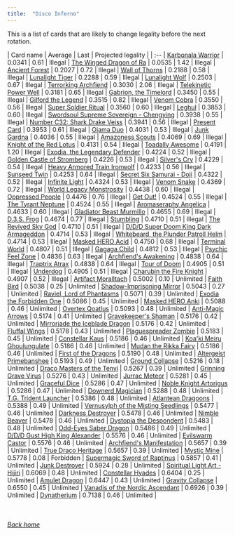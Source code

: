 ```yaml
---
title:  "Disco Inferno"
---
```


This is a list of cards that are likely to change legality before the next rotation.

| Card name | Average | Last | Projected legality |
| :-- |
[Karbonala Warrior](https://db.ygoprodeck.com/card/?search=Karbonala%20Warrior) | 0.0341 | 0.61 | Illegal |
[The Winged Dragon of Ra](https://db.ygoprodeck.com/card/?search=The%20Winged%20Dragon%20of%20Ra) | 0.0535 | 1.42 | Illegal |
[Ancient Forest](https://db.ygoprodeck.com/card/?search=Ancient%20Forest) | 0.2027 | 0.72 | Illegal |
[Wall of Thorns](https://db.ygoprodeck.com/card/?search=Wall%20of%20Thorns) | 0.2188 | 0.58 | Illegal |
[Lunalight Tiger](https://db.ygoprodeck.com/card/?search=Lunalight%20Tiger) | 0.2288 | 0.59 | Illegal |
[Lunalight Wolf](https://db.ygoprodeck.com/card/?search=Lunalight%20Wolf) | 0.2503 | 0.67 | Illegal |
[Terrorking Archfiend](https://db.ygoprodeck.com/card/?search=Terrorking%20Archfiend) | 0.3030 | 2.06 | Illegal |
[Telekinetic Power Well](https://db.ygoprodeck.com/card/?search=Telekinetic%20Power%20Well) | 0.3181 | 0.65 | Illegal |
[Gabrion, the Timelord](https://db.ygoprodeck.com/card/?search=Gabrion,%20the%20Timelord) | 0.3450 | 0.55 | Illegal |
[Gilford the Legend](https://db.ygoprodeck.com/card/?search=Gilford%20the%20Legend) | 0.3515 | 0.82 | Illegal |
[Venom Cobra](https://db.ygoprodeck.com/card/?search=Venom%20Cobra) | 0.3550 | 0.56 | Illegal |
[Super Soldier Ritual](https://db.ygoprodeck.com/card/?search=Super%20Soldier%20Ritual) | 0.3560 | 0.60 | Illegal |
[Leghul](https://db.ygoprodeck.com/card/?search=Leghul) | 0.3853 | 0.60 | Illegal |
[Swordsoul Supreme Sovereign - Chengying](https://db.ygoprodeck.com/card/?search=Swordsoul%20Supreme%20Sovereign%20-%20Chengying) | 0.3938 | 0.55 | Illegal |
[Number C32: Shark Drake Veiss](https://db.ygoprodeck.com/card/?search=Number%20C32:%20Shark%20Drake%20Veiss) | 0.3941 | 0.56 | Illegal |
[Present Card](https://db.ygoprodeck.com/card/?search=Present%20Card) | 0.3953 | 0.61 | Illegal |
[Ojama Duo](https://db.ygoprodeck.com/card/?search=Ojama%20Duo) | 0.4031 | 0.53 | Illegal |
[Junk Gardna](https://db.ygoprodeck.com/card/?search=Junk%20Gardna) | 0.4036 | 0.55 | Illegal |
[Amazoness Scouts](https://db.ygoprodeck.com/card/?search=Amazoness%20Scouts) | 0.4069 | 0.69 | Illegal |
[Knight of the Red Lotus](https://db.ygoprodeck.com/card/?search=Knight%20of%20the%20Red%20Lotus) | 0.4131 | 0.54 | Illegal |
[Toadally Awesome](https://db.ygoprodeck.com/card/?search=Toadally%20Awesome) | 0.4191 | 1.20 | Illegal |
[Exodia, the Legendary Defender](https://db.ygoprodeck.com/card/?search=Exodia,%20the%20Legendary%20Defender) | 0.4224 | 0.52 | Illegal |
[Golden Castle of Stromberg](https://db.ygoprodeck.com/card/?search=Golden%20Castle%20of%20Stromberg) | 0.4226 | 0.53 | Illegal |
[Silver's Cry](https://db.ygoprodeck.com/card/?search=Silver's%20Cry) | 0.4229 | 0.54 | Illegal |
[Heavy Armored Train Ironwolf](https://db.ygoprodeck.com/card/?search=Heavy%20Armored%20Train%20Ironwolf) | 0.4233 | 0.56 | Illegal |
[Sunseed Twin](https://db.ygoprodeck.com/card/?search=Sunseed%20Twin) | 0.4253 | 0.64 | Illegal |
[Secret Six Samurai - Doji](https://db.ygoprodeck.com/card/?search=Secret%20Six%20Samurai%20-%20Doji) | 0.4322 | 0.52 | Illegal |
[Infinite Light](https://db.ygoprodeck.com/card/?search=Infinite%20Light) | 0.4324 | 0.53 | Illegal |
[Venom Snake](https://db.ygoprodeck.com/card/?search=Venom%20Snake) | 0.4369 | 0.72 | Illegal |
[World Legacy Monstrosity](https://db.ygoprodeck.com/card/?search=World%20Legacy%20Monstrosity) | 0.4438 | 0.60 | Illegal |
[Oppressed People](https://db.ygoprodeck.com/card/?search=Oppressed%20People) | 0.4476 | 0.76 | Illegal |
[Get Out!](https://db.ygoprodeck.com/card/?search=Get%20Out!) | 0.4524 | 0.55 | Illegal |
[The Tyrant Neptune](https://db.ygoprodeck.com/card/?search=The%20Tyrant%20Neptune) | 0.4524 | 0.55 | Illegal |
[Aromaseraphy Angelica](https://db.ygoprodeck.com/card/?search=Aromaseraphy%20Angelica) | 0.4633 | 0.60 | Illegal |
[Gladiator Beast Murmillo](https://db.ygoprodeck.com/card/?search=Gladiator%20Beast%20Murmillo) | 0.4655 | 0.69 | Illegal |
[D.3.S. Frog](https://db.ygoprodeck.com/card/?search=D.3.S.%20Frog) | 0.4674 | 0.77 | Illegal |
[Stumbling](https://db.ygoprodeck.com/card/?search=Stumbling) | 0.4710 | 0.51 | Illegal |
[The Revived Sky God](https://db.ygoprodeck.com/card/?search=The%20Revived%20Sky%20God) | 0.4710 | 0.51 | Illegal |
[D/D/D Super Doom King Dark Armageddon](https://db.ygoprodeck.com/card/?search=D/D/D%20Super%20Doom%20King%20Dark%20Armageddon) | 0.4714 | 0.53 | Illegal |
[Whitebeard, the Plunder Patroll Helm](https://db.ygoprodeck.com/card/?search=Whitebeard,%20the%20Plunder%20Patroll%20Helm) | 0.4714 | 0.53 | Illegal |
[Masked HERO Acid](https://db.ygoprodeck.com/card/?search=Masked%20HERO%20Acid) | 0.4750 | 0.68 | Illegal |
[Terminal World](https://db.ygoprodeck.com/card/?search=Terminal%20World) | 0.4807 | 0.51 | Illegal |
[Gagaga Child](https://db.ygoprodeck.com/card/?search=Gagaga%20Child) | 0.4812 | 0.53 | Illegal |
[Psychic Feel Zone](https://db.ygoprodeck.com/card/?search=Psychic%20Feel%20Zone) | 0.4836 | 0.63 | Illegal |
[Archfiend's Awakening](https://db.ygoprodeck.com/card/?search=Archfiend's%20Awakening) | 0.4838 | 0.64 | Illegal |
[Traptrix Atrax](https://db.ygoprodeck.com/card/?search=Traptrix%20Atrax) | 0.4838 | 0.64 | Illegal |
[Tour of Doom](https://db.ygoprodeck.com/card/?search=Tour%20of%20Doom) | 0.4905 | 0.51 | Illegal |
[Underdog](https://db.ygoprodeck.com/card/?search=Underdog) | 0.4905 | 0.51 | Illegal |
[Charubin the Fire Knight](https://db.ygoprodeck.com/card/?search=Charubin%20the%20Fire%20Knight) | 0.4907 | 0.52 | Illegal |
[Artifact Moralltach](https://db.ygoprodeck.com/card/?search=Artifact%20Moralltach) | 0.5002 | 0.10 | Unlimited |
[Faith Bird](https://db.ygoprodeck.com/card/?search=Faith%20Bird) | 0.5038 | 0.25 | Unlimited |
[Shadow-Imprisoning Mirror](https://db.ygoprodeck.com/card/?search=Shadow-Imprisoning%20Mirror) | 0.5043 | 0.27 | Unlimited |
[Raviel, Lord of Phantasms](https://db.ygoprodeck.com/card/?search=Raviel,%20Lord%20of%20Phantasms) | 0.5071 | 0.39 | Unlimited |
[Exodia the Forbidden One](https://db.ygoprodeck.com/card/?search=Exodia%20the%20Forbidden%20One) | 0.5086 | 0.45 | Unlimited |
[Masked HERO Anki](https://db.ygoprodeck.com/card/?search=Masked%20HERO%20Anki) | 0.5088 | 0.46 | Unlimited |
[Overtex Qoatlus](https://db.ygoprodeck.com/card/?search=Overtex%20Qoatlus) | 0.5093 | 0.48 | Unlimited |
[Anti-Magic Arrows](https://db.ygoprodeck.com/card/?search=Anti-Magic%20Arrows) | 0.5174 | 0.41 | Unlimited |
[Gravekeeper's Shaman](https://db.ygoprodeck.com/card/?search=Gravekeeper's%20Shaman) | 0.5176 | 0.42 | Unlimited |
[Mirrorjade the Iceblade Dragon](https://db.ygoprodeck.com/card/?search=Mirrorjade%20the%20Iceblade%20Dragon) | 0.5176 | 0.42 | Unlimited |
[Fluffal Wings](https://db.ygoprodeck.com/card/?search=Fluffal%20Wings) | 0.5178 | 0.43 | Unlimited |
[Plaguespreader Zombie](https://db.ygoprodeck.com/card/?search=Plaguespreader%20Zombie) | 0.5183 | 0.45 | Unlimited |
[Constellar Kaus](https://db.ygoprodeck.com/card/?search=Constellar%20Kaus) | 0.5186 | 0.46 | Unlimited |
[Koa'ki Meiru Ghoulungulate](https://db.ygoprodeck.com/card/?search=Koa'ki%20Meiru%20Ghoulungulate) | 0.5186 | 0.46 | Unlimited |
[Mudan the Rikka Fairy](https://db.ygoprodeck.com/card/?search=Mudan%20the%20Rikka%20Fairy) | 0.5186 | 0.46 | Unlimited |
[First of the Dragons](https://db.ygoprodeck.com/card/?search=First%20of%20the%20Dragons) | 0.5190 | 0.48 | Unlimited |
[Altergeist Primebanshee](https://db.ygoprodeck.com/card/?search=Altergeist%20Primebanshee) | 0.5193 | 0.49 | Unlimited |
[Ground Collapse](https://db.ygoprodeck.com/card/?search=Ground%20Collapse) | 0.5216 | 0.18 | Unlimited |
[Draco Masters of the Tenyi](https://db.ygoprodeck.com/card/?search=Draco%20Masters%20of%20the%20Tenyi) | 0.5267 | 0.39 | Unlimited |
[Grinning Grave Virus](https://db.ygoprodeck.com/card/?search=Grinning%20Grave%20Virus) | 0.5276 | 0.43 | Unlimited |
[Jurrac Meteor](https://db.ygoprodeck.com/card/?search=Jurrac%20Meteor) | 0.5281 | 0.45 | Unlimited |
[Graceful Dice](https://db.ygoprodeck.com/card/?search=Graceful%20Dice) | 0.5286 | 0.47 | Unlimited |
[Noble Knight Artorigus](https://db.ygoprodeck.com/card/?search=Noble%20Knight%20Artorigus) | 0.5286 | 0.47 | Unlimited |
[Downerd Magician](https://db.ygoprodeck.com/card/?search=Downerd%20Magician) | 0.5288 | 0.48 | Unlimited |
[T.G. Trident Launcher](https://db.ygoprodeck.com/card/?search=T.G.%20Trident%20Launcher) | 0.5386 | 0.48 | Unlimited |
[Atlantean Dragoons](https://db.ygoprodeck.com/card/?search=Atlantean%20Dragoons) | 0.5388 | 0.49 | Unlimited |
[Vernusylph of the Misting Seedlings](https://db.ygoprodeck.com/card/?search=Vernusylph%20of%20the%20Misting%20Seedlings) | 0.5477 | 0.46 | Unlimited |
[Darkness Destroyer](https://db.ygoprodeck.com/card/?search=Darkness%20Destroyer) | 0.5478 | 0.46 | Unlimited |
[Nimble Beaver](https://db.ygoprodeck.com/card/?search=Nimble%20Beaver) | 0.5478 | 0.46 | Unlimited |
[Dystopia the Despondent](https://db.ygoprodeck.com/card/?search=Dystopia%20the%20Despondent) | 0.5483 | 0.48 | Unlimited |
[Odd-Eyes Saber Dragon](https://db.ygoprodeck.com/card/?search=Odd-Eyes%20Saber%20Dragon) | 0.5486 | 0.49 | Unlimited |
[D/D/D Gust High King Alexander](https://db.ygoprodeck.com/card/?search=D/D/D%20Gust%20High%20King%20Alexander) | 0.5576 | 0.46 | Unlimited |
[Evilswarm Castor](https://db.ygoprodeck.com/card/?search=Evilswarm%20Castor) | 0.5576 | 0.46 | Unlimited |
[Archfiend's Manifestation](https://db.ygoprodeck.com/card/?search=Archfiend's%20Manifestation) | 0.5657 | 0.39 | Unlimited |
[True Draco Heritage](https://db.ygoprodeck.com/card/?search=True%20Draco%20Heritage) | 0.5657 | 0.39 | Unlimited |
[Mystic Mine](https://db.ygoprodeck.com/card/?search=Mystic%20Mine) | 0.5778 | 0.08 | Forbidden |
[Supermagic Sword of Raptinus](https://db.ygoprodeck.com/card/?search=Supermagic%20Sword%20of%20Raptinus) | 0.5857 | 0.41 | Unlimited |
[Junk Destroyer](https://db.ygoprodeck.com/card/?search=Junk%20Destroyer) | 0.5924 | 0.28 | Unlimited |
[Spiritual Light Art - Hijiri](https://db.ygoprodeck.com/card/?search=Spiritual%20Light%20Art%20-%20Hijiri) | 0.6069 | 0.48 | Unlimited |
[Constellar Hyades](https://db.ygoprodeck.com/card/?search=Constellar%20Hyades) | 0.6404 | 0.25 | Unlimited |
[Amulet Dragon](https://db.ygoprodeck.com/card/?search=Amulet%20Dragon) | 0.6447 | 0.43 | Unlimited |
[Gravity Collapse](https://db.ygoprodeck.com/card/?search=Gravity%20Collapse) | 0.6550 | 0.45 | Unlimited |
[Vanadis of the Nordic Ascendant](https://db.ygoprodeck.com/card/?search=Vanadis%20of%20the%20Nordic%20Ascendant) | 0.6926 | 0.39 | Unlimited |
[Dynatherium](https://db.ygoprodeck.com/card/?search=Dynatherium) | 0.7138 | 0.46 | Unlimited |

<br>

###### [Back home](index)